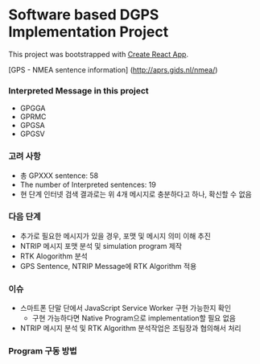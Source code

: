 # Software based DGPS Implementation Project

This project was bootstrapped with [Create React App](https://github.com/facebookincubator/create-react-app).

[GPS - NMEA sentence information] (http://aprs.gids.nl/nmea/)

### Interpreted Message in this project
* GPGGA
* GPRMC
* GPGSA
* GPGSV

### 고려 사항
* 총 GPXXX sentence: 58
* The number of Interpreted sentences: 19
* 현 단계 인터넷 검색 결과로는 위 4개 메시지로 충분하다고 하나, 확신할 수 없음

### 다음 단계
* 추가로 필요한 메시지가 있을 경우, 포맷 및 메시지 의미 이해 추진
* NTRIP 메시지 포맷 분석 및 simulation program 제작
* RTK Alogorithm 분석
* GPS Sentence, NTRIP Message에 RTK Algorithm 적용

### 이슈
* 스마트폰 단말 단에서 JavaScript Service Worker 구현 가능한지 확인
  * 구현 가능하다면 Native Program으로 implementation할 필요 없음
* NTRIP 메시지 분석 및 RTK Algorithm 분석작업은 조팀장과 협의해서 처리

### Program 구동 방법

